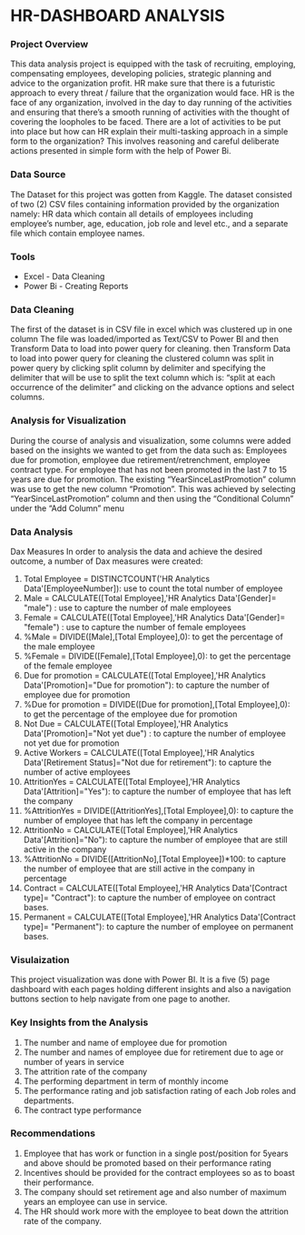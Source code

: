 # HR-DASHBOARD ANALYSIS

### Project Overview

This data analysis project is equipped with the task of recruiting, employing, compensating employees, developing policies, strategic planning and advice to the organization profit. HR make sure that there is a futuristic approach to every threat / failure that the organization would face. HR is the face of any organization, involved in the day to day running of the activities and ensuring that there’s a smooth running of activities with the thought of covering the loopholes to be faced. 
There are a lot of activities to be put into place but how can HR explain their multi-tasking approach in a simple form to the organization? This involves reasoning and careful deliberate actions presented in   simple form with the help of Power Bi.

### Data Source

The Dataset for this project was gotten from Kaggle.  The dataset consisted of two (2) CSV files containing information provided by the organization namely: HR data which contain all details of employees including employee’s number, age, education, job role and level etc., and a separate file which contain employee names.

### Tools

- Excel - Data Cleaning
- Power Bi - Creating Reports

### Data Cleaning

The first of the dataset is in CSV file in excel which was clustered up in one column
The file was loaded/imported as Text/CSV to Power BI and then Transform Data to load into power query for cleaning.
then Transform Data to load into power query for cleaning
the clustered column was split in power query by clicking split column by delimiter and specifying the delimiter that will be use to split the text column which is: “split at each occurrence of the delimiter” and clicking on the advance options and select columns.

### Analysis for Visualization

During the course of analysis and visualization, some columns were added based on the insights we wanted to get from the data such as: Employees due for promotion, employee due retirement/retrenchment, employee contract type. 
For employee that has not been promoted in the last 7 to 15 years are due for promotion. The existing “YearSinceLastPromotion” column was use to get the new column “Promotion”. This was achieved by selecting “YearSinceLastPromotion” column and then using the “Conditional Column” under the “Add Column” menu

### Data Analysis

Dax Measures 
In order to analysis the data and achieve the desired outcome, a number of Dax measures were created:
1.	Total Employee = DISTINCTCOUNT('HR Analytics Data'[EmployeeNumber]): use to count  the total   number of employee
2.	Male = CALCULATE([Total Employee],'HR Analytics Data'[Gender]= "male") : use to capture the number of male employees
3.	Female = CALCULATE([Total Employee],'HR Analytics Data'[Gender]= "female") : use to capture the number of female employees
4.	%Male = DIVIDE([Male],[Total Employee],0): to get the percentage of the male employee
5.	%Female = DIVIDE([Female],[Total Employee],0): to get the percentage of the female  employee
6.	Due for promotion = CALCULATE([Total Employee],'HR Analytics Data'[Promotion]="Due for promotion"): to capture the number of employee due for promotion
7.	%Due for promotion = DIVIDE([Due for promotion],[Total Employee],0): to get the percentage of the employee due for promotion
8.	Not Due = CALCULATE([Total Employee],'HR Analytics Data'[Promotion]="Not yet due") : to capture the number of employee not yet due for promotion
9.	Active Workers = CALCULATE([Total Employee],'HR Analytics Data'[Retirement Status]="Not due for retirement"): to capture the number of active employees
10.	AttritionYes = CALCULATE([Total Employee],'HR Analytics Data'[Attrition]="Yes"): to capture the number of employee that has left the company
11.	%AttritionYes = DIVIDE([AttritionYes],[Total Employee],0): to capture the number of employee that has left the company in percentage
12.	AttritionNo = CALCULATE([Total Employee],'HR Analytics Data'[Attrition]="No"): to capture the number of employee that are still active in the company 
13.	%AttritionNo = DIVIDE([AttritionNo],[Total Employee])*100: to capture the number of employee that are still active in the company in percentage
14.	Contract = CALCULATE([Total Employee],'HR Analytics Data'[Contract type]= "Contract"): to capture  the number  of employee on contract bases. 
15.	Permanent = CALCULATE([Total Employee],'HR Analytics Data'[Contract type]= "Permanent"): to capture  the number  of employee on permanent bases.

### Visulaization

This project visualization was done with Power BI. It is a five (5) page dashboard with each pages holding different insights and also a navigation buttons section to help navigate from one page to another. 

### Key Insights from the Analysis
1.	The number and name of employee due for promotion
2.	The number and names of employee due for retirement due to age or number of years in service 
3.	The attrition rate of the company
4.	The performing department in term of monthly income
5.	The performance rating and job satisfaction rating of each Job roles and departments.
6.	The contract type performance

### Recommendations
1.	Employee that has work or function in a single post/position for 5years and above should be promoted based on their performance rating 
2.	Incentives should be provided for the contract employees so as to boast their performance.
3.	The company should set retirement age and also number of maximum years an employee can use in service.
4.	The HR should work more with the employee to beat down the attrition rate of the company.




